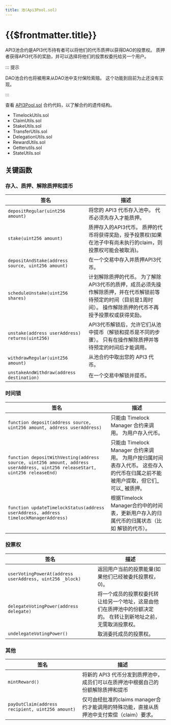 ```yaml
---
title: 池(Api3Pool.sol)
---
```


# {{$frontmatter.title}}

<TocHeader /> <TOC class="table-of-contents" :include-level="[2,3]" />

API3池合约是API3代币持有者可以将他们的代币质押以获得DAO的投票权。 质押者获得API3代币的奖励，并可以选择将他们的投票权委托给另一个用户。

::: 提示

DAO池合约也将被用来从DAO池中支付保险索赔。 这个功能到目前为止还没有实现。

:::

查看 [API3Pool.sol](https://github.com/api3dao/api3-dao/tree/main/packages/pool/contracts) 合约代码，以了解合约的遗传结构。

- TimelockUtils.sol
- ClaimUtils.sol
- StakeUtils.sol
- TransferUtils.sol
- DelegationUtils.sol
- RewardUtils.sol
- Getterutils.sol
- StateUtils.sol

## 关键函数

### 存入、质押、解除质押和提币

| 签名                                                | 描述                                                                                   |
| ------------------------------------------------- | ------------------------------------------------------------------------------------ |
| `depositRegular(uint256 amount)`                  | 将您的 API3 代币存入池中。 代币必须先存入才能质押。                                                        |
| `stake(uint256 amount)`                           | 质押存入的API3代币。 质押的代币将获得奖励，授予投票权(如果在池子中有尚未执行的claim，则投票权可能会被取消)。                         |
| `depositAndStake(address source, uint256 amount)` | 在一个交易中存入并质押API3代币。                                                                   |
| `scheduleUnstake(uint256 shares)`                 | 计划解除质押的代币。 为了解除API3代币的质押，成员必须先操作解除质押，并在代币解锁前等待预定的时间（目前是1周时间）。 操作解除质押的代币不再授予投票权或获得奖励。 |
| `unstake(address userAddress) returns(uint256)`   | API3代币解锁后，允许它们从池中提币（解锁和提币是不同的步骤）。 只有在操作解除质押并等待预定的时间后才能调用。                            |
| `withdrawRegular(uint256 amount)`                 | 从池合约中取出您的 API3 代币。                                                                   |
| `unstakeAndWithdraw(address destination)`         | 在一个交易中解锁并提币。                                                                         |

### 时间锁

| 签名                                                                                                                           | 描述                                                                          |
| ---------------------------------------------------------------------------------------------------------------------------- | --------------------------------------------------------------------------- |
| `function deposit(address source, uint256 amount, address userAddress)`                                                      | 只能由 Timelock Manager 合约来调用。 为用户存入代币。                                        |
| `function depositWithVesting(address source, uint256 amount, address userAddress, uint256 releaseStart, uint256 releaseEnd)` | 只能由 Timelock Manager 合约来调用。 为用户按归属时间表存入代币。 这些存入的代币在归属之前不能被用户提取，但它们_可以_ 被质押。 |
| `function updateTimelockStatus(address userAddress, address timelockManagerAddress)`                                         | 根据Timelock Manager合约中的时间表，更新用户存入的归属代币的归属状态（比如 解锁的代币）。                       |

### 投票权

| 签名                                                       | 描述                                                       |
| -------------------------------------------------------- | -------------------------------------------------------- |
| `userVotingPowerAt(address userAddress, uint256 _block)` | 返回用户当前的投票能量(如果他们已经被委托投票权，0)。                             |
| `delegateVotingPower(address delegate)`                  | 将一个成员的投票权委托转让给另一个地址，这是由他们在质押池中的份额决定的。 在转让到新地址之前，无需取消投票权。 |
| `undelegateVotingPower()`                                | 取消委托成员的投票权。                                              |

### 其他

| 签名                                               | 描述                                                     |
| ------------------------------------------------ | ------------------------------------------------------ |
| `mintReward()`                                   | 将新的 API3 代币分发到质押池中，成员们可以在质押池中根据自己的份额解除质押和提币            |
| `payOutClaim(address recipient, uint256 amount)` | 仅可由经批准的claims manager合约才能调用的特殊功能，直接从质押池中支付索偿（claim）要求。 |
